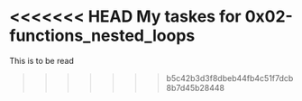 <<<<<<< HEAD
My taskes for 0x02-functions_nested_loops
=======
This is to be read 
>>>>>>> b5c42b3d3f8dbeb44fb4c51f7dcb8b7d45b28448
